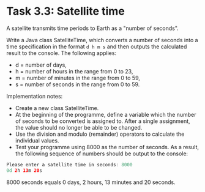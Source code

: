 # Task 3.3: Satellite time

A satellite transmits time periods to Earth as a "number of seconds".

Write a Java class SatelliteTime, which converts a number of seconds into a time specification in the format `d h m s`
and then outputs the calculated result to the console. The following applies:

- d = number of days,
- h = number of hours in the range from 0 to 23,
- m = number of minutes in the range from 0 to 59,
- s = number of seconds in the range from 0 to 59.

Implementation notes:

- Create a new class SatelliteTime.
- At the beginning of the programme, define a variable which the number of seconds to be converted is assigned to. After
  a single assignment, the value should no longer be able to be changed.
- Use the division and modulo (remainder) operators to calculate the individual values.
- Test your programme using 8000 as the number of seconds. As a result, the following sequence of numbers should be
  output to the console:

```java
Please enter a satellite time in seconds: 8000
0d 2h 13m 20s
```

8000 seconds equals 0 days, 2 hours, 13 minutes and 20 seconds.
